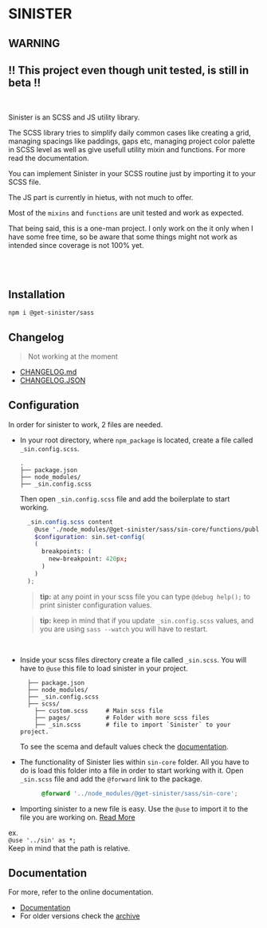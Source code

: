# SINISTER

## WARNING

## !! This project even though unit tested, is still in beta !!

<br>

Sinister is an SCSS and JS utility library.

The SCSS library tries to simplify daily common cases like creating a grid, managing spacings like paddings, gaps etc, managing project color palette in SCSS level as well as give usefull utility mixin and functions. For more read the documentation.

You can implement Sinister in your SCSS routine just by importing it to your SCSS file.

The JS part is currently in hietus, with not much to offer.

Most of the `mixins` and `functions` are unit tested and work as expected.

That being said, this is a one-man project. I only work on the it only when I have some free time, so be aware that some things might not work as intended since coverage is not 100% yet.

<br>
<br>

## Installation

`npm i @get-sinister/sass`

## Changelog

> Not working at the moment

- [CHANGELOG.md](https://github.com/TheoKondak/Sinister/blob/main/scss/CHANGELOG.md)
- [CHANGELOG.JSON](https://github.com/TheoKondak/Sinister/blob/main/scss/changelog-data.json)

## Configuration

In order for sinister to work, 2 files are needed.

- In your root directory, where `npm_package` is located, create a file called `_sin.config.scss`.
  
    ``` Folder Structure
    .
    ├── package.json
    ├── node_modules/
    ├── _sin.config.scss

    ```

    Then open `_sin.config.scss` file and add the boilerplate to start working.

    ``` scss
      _sin.config.scss content
        @use './node_modules/@get-sinister/sass/sin-core/functions/public/set-config-func' as sin;
        $configuration: sin.set-config(
        (
          breakpoints: (
            new-breakpoint: 420px;
          )
        )
      );
    ```

    >  **tip:** at any point in your scss file you can type `@debug help();` to print sinister configuration values.

    >  **tip:** keep in mind that if you update `_sin.config.scss` values, and you are using `sass --watch` you will have to restart.

<br>

- Inside your scss files directory create a file called `_sin.scss`. You will have to `@use` this file to load sinister in your project.

    ``` Folder Structure
      ├── package.json
      ├── node_modules/
      ├── _sin.config.scss
      ├── scss/
        ├── custom.scss     # Main scss file
        ├── pages/          # Folder with more scss files
        ├── _sin.scss       # file to import `Sinister` to your project.
    ```

    To see the scema and default values check the [documentation](https://theokondak.github.io/Sinister/#setup-variable-sinister-default-configuration).

- The functionality of Sinister lies within `sin-core` folder. All you have to do is load this folder into a file in order to start working with it. Open `_sin.scss` file and add the `@forward` link to the package.

    ``` _sin.scss content
          @forward '../node_modules/@get-sinister/sass/sin-core';
    ```

- Importing sinister to a new file is easy. Use the `@use` to import it to the file you are working on. [Read More](https://sass-lang.com/documentation/at-rules/use)

ex.
<br>
    ```
    @use '../sin' as *;
    ```
<br>
Keep in mind that the path is relative.

## Documentation

For more, refer to the online documentation.

- [Documentation](https://theokondak.github.io/Sinister/)
- For older versions check the [archive](https://github.com/TheoKondak/Sinister/tree/main/scss/documentation)
